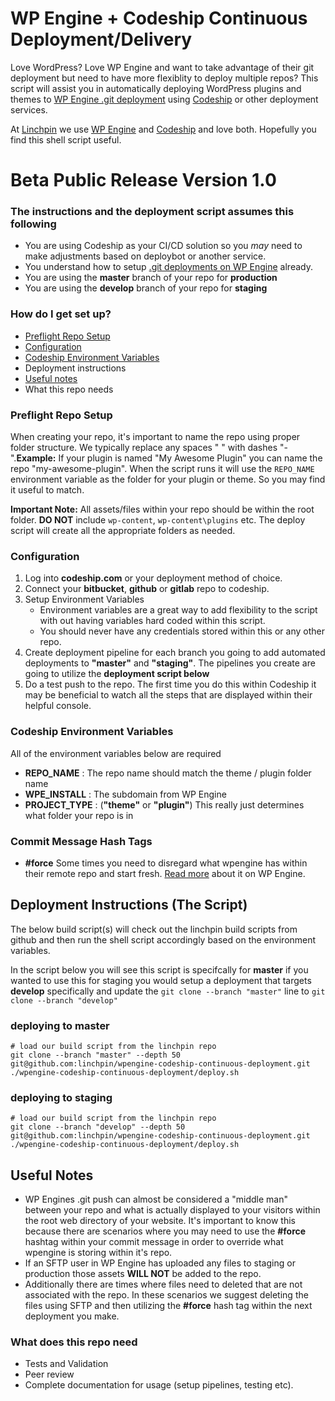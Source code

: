 # WP Engine + Codeship Continuous Deployment/Delivery

Love WordPress? Love WP Engine and want to take advantage of their git deployment but need to have more flexiblity to deploy multiple repos? This script will assist you in automatically deploying WordPress plugins and themes to [WP Engine .git deployment](https://wpengine.com/git/) using [Codeship](https://codeship.com) or other deployment services.

At [Linchpin](https://linchpin.agency) we use [WP Engine](https://www.wpengine.com) and [Codeship](https://www.codeship.com) and love both. Hopefully you find this shell script useful.

# Beta Public Release Version 1.0

### The instructions and the deployment script assumes this following

* You are using Codeship as your CI/CD solution so you _may_ need to make adjustments based on deploybot or another service.
* You understand how to setup [.git deployments on WP Engine](https://wpengine.com/git/) already.
* You are using the **master** branch of your repo for **production**
* You are using the **develop** branch of your repo for **staging**

### How do I get set up?

* [Preflight Repo Setup](https://github.com/linchpin/wpengine-codeship-continuous-deployment#preflight-repo-setup)
* [Configuration](https://github.com/linchpin/wpengine-codeship-continuous-deployment#configuration)
* [Codeship Environment Variables](https://github.com/linchpin/wpengine-codeship-continuous-deployment#codeship-environment-variables)
* Deployment instructions
* [Useful notes](https://github.com/linchpin/wpengine-codeship-continuous-deployment#useful-notes)
* What this repo needs

### Preflight Repo Setup

When creating your repo, it's important to name the repo using proper folder structure. We typically replace any spaces " " with dashes "-".**Example:** If your plugin is named "My Awesome Plugin" you can name the repo "my-awesome-plugin". When the script runs it will use the `REPO_NAME` environment variable as the folder for your plugin or theme. So you may find it useful to match.

**Important Note:** All assets/files within your repo should be within the root folder. **DO NOT** include `wp-content`, `wp-content\plugins` etc. The deploy script will create all the appropriate folders as needed.

### Configuration

1. Log into **codeship.com** or your deployment method of choice.
2. Connect your **bitbucket**, **github** or **gitlab** repo to codeship.
3. Setup Environment Variables
    * Environment variables are a great way to add flexibility to the script with out having variables hard coded within this script.
    * You should never have any credentials stored within this or any other repo.
4. Create deployment pipeline for each branch you going to add automated deployments to **"master"** and **"staging"**. The pipelines you create are going to utilize the **deployment script below**
5. Do a test push to the repo. The first time you do this within Codeship it may be beneficial to watch all the steps that are displayed within their helpful console.

### Codeship Environment Variables

All of the environment variables below are required

* **REPO_NAME** : The repo name should match the theme / plugin folder name
* **WPE_INSTALL** : The subdomain from WP Engine
* **PROJECT_TYPE** : (**"theme"** or **"plugin"**) This really just determines what folder your repo is in

### Commit Message Hash Tags

* **#force** Some times you need to disregard what wpengine has within their remote repo and start fresh. [Read more](https://wpengine.com/support/resetting-your-git-push-to-deploy-repository/) about it on WP Engine.

## Deployment Instructions (The Script)

The below build script(s) will check out the linchpin build scripts from github and then run the shell script accordingly based on the environment variables.

In the script below you will see this script is specifcally for **master** if you wanted to use this for staging you would setup a deployment that targets **develop** specifically and update the `git clone --branch "master"` line to `git clone --branch "develop"`

### deploying to master
```
# load our build script from the linchpin repo
git clone --branch "master" --depth 50 git@github.com:linchpin/wpengine-codeship-continuous-deployment.git
./wpengine-codeship-continuous-deployment/deploy.sh
```

### deploying to staging
```
# load our build script from the linchpin repo
git clone --branch "develop" --depth 50 git@github.com:linchpin/wpengine-codeship-continuous-deployment.git
./wpengine-codeship-continuous-deployment/deploy.sh
```

## Useful Notes
* WP Engines .git push can almost be considered a "middle man" between your repo and what is actually displayed to your visitors within the root web directory of your website. It's important to know this because there are scenarios where you may need to use the **#force** hashtag within your commit message in order to override what wpengine is storing within it's repo.
* If an SFTP user in WP Engine has uploaded any files to staging or production those assets **WILL NOT** be added to the repo.
* Additionally there are times where files need to deleted that are not associated with the repo. In these scenarios we suggest deleting the files using SFTP and then utilizing the **#force** hash tag within the next deployment you make.

### What does this repo need

* Tests and Validation
* Peer review
* Complete documentation for usage (setup pipelines, testing etc).
